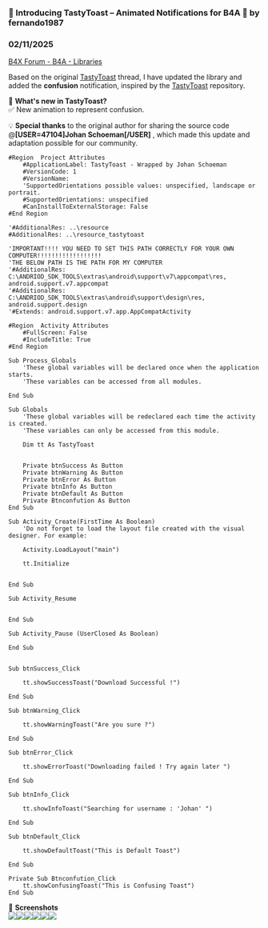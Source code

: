 ### 🚀 Introducing TastyToast – Animated Notifications for B4A 🎉 by fernando1987
### 02/11/2025
[B4X Forum - B4A - Libraries](https://www.b4x.com/android/forum/threads/165572/)

Based on the original [TastyToast](https://www.b4x.com/android/forum/threads/tasty-toast.69671/) thread, I have updated the library and added the **confusion** notification, inspired by the [TastyToast](https://github.com/yadav-rahul/TastyToast) repository.  
  
📌 **What's new in TastyToast?**  
✅ New animation to represent confusion.  
  
  
💡 **Special thanks** to the original author for sharing the source code @**[USER=47104]Johan Schoeman[/USER]** , which made this update and adaptation possible for our community.  
  

```B4X
#Region  Project Attributes  
    #ApplicationLabel: TastyToast - Wrapped by Johan Schoeman  
    #VersionCode: 1  
    #VersionName:  
    'SupportedOrientations possible values: unspecified, landscape or portrait.  
    #SupportedOrientations: unspecified  
    #CanInstallToExternalStorage: False  
#End Region  
  
'#AdditionalRes: ..\resource  
#AdditionalRes: ..\resource_tastytoast  
  
'IMPORTANT!!!! YOU NEED TO SET THIS PATH CORRECTLY FOR YOUR OWN COMPUTER!!!!!!!!!!!!!!!!!!  
'THE BELOW PATH IS THE PATH FOR MY COMPUTER  
'#AdditionalRes: C:\ANDRIOD_SDK_TOOLS\extras\android\support\v7\appcompat\res, android.support.v7.appcompat  
'#AdditionalRes: C:\ANDRIOD_SDK_TOOLS\extras\android\support\design\res, android.support.design  
'#Extends: android.support.v7.app.AppCompatActivity  
  
#Region  Activity Attributes  
    #FullScreen: False  
    #IncludeTitle: True  
#End Region  
  
Sub Process_Globals  
    'These global variables will be declared once when the application starts.  
    'These variables can be accessed from all modules.  
    
End Sub  
  
Sub Globals  
    'These global variables will be redeclared each time the activity is created.  
    'These variables can only be accessed from this module.  
  
    Dim tt As TastyToast  
    
    
    Private btnSuccess As Button  
    Private btnWarning As Button  
    Private btnError As Button  
    Private btnInfo As Button  
    Private btnDefault As Button  
    Private Btnconfution As Button  
End Sub  
  
Sub Activity_Create(FirstTime As Boolean)  
    'Do not forget to load the layout file created with the visual designer. For example:  
    
    Activity.LoadLayout("main")  
  
    tt.Initialize  
  
    
End Sub  
  
Sub Activity_Resume  
    
    
End Sub  
  
Sub Activity_Pause (UserClosed As Boolean)  
  
End Sub  
  
  
Sub btnSuccess_Click  
    
    tt.showSuccessToast("Download Successful !")  
    
End Sub  
  
Sub btnWarning_Click  
    
    tt.showWarningToast("Are you sure ?")  
    
End Sub  
  
Sub btnError_Click  
    
    tt.showErrorToast("Downloading failed ! Try again later ")  
    
End Sub  
  
Sub btnInfo_Click  
    
    tt.showInfoToast("Searching for username : 'Johan' ")  
    
End Sub  
  
Sub btnDefault_Click  
    
    tt.showDefaultToast("This is Default Toast")  
    
End Sub  
  
Private Sub Btnconfution_Click  
    tt.showConfusingToast("This is Confusing Toast")  
End Sub
```

  
  
📸 **Screenshots   
![](https://www.b4x.com/android/forum/attachments/161649)![](https://www.b4x.com/android/forum/attachments/161650)![](https://www.b4x.com/android/forum/attachments/161651)![](https://www.b4x.com/android/forum/attachments/161652)![](https://www.b4x.com/android/forum/attachments/161653)![](https://www.b4x.com/android/forum/attachments/161654)**